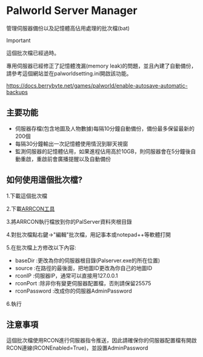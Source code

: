# Palworld Server Manager
 管理伺服器備份以及記憶體高佔用處理的批次檔(bat)
> [!IMPORTANT]
> 這個批次檔已經過時。
>
> 專用伺服器已經修正了記憶體洩漏(memory leak)的問題，並且內建了自動備份，請參考這個網站並在palworldsetting.ini開啟該功能。
>
> https://docs.berrybyte.net/games/palworld/enable-autosave-automatic-backups

## 主要功能
- 伺服器存檔(包含地圖及人物數據)每隔10分鐘自動備份，備份最多保留最新的200個
- 每隔30分鐘輸出一次記憶體使用情況到聊天視窗
- 監測伺服器的記憶體佔用，如果進程佔用高於10GB，則伺服器會在5分鐘後自動重啟，重啟前會廣播提醒以及自動備份

## 如何使用這個批次檔?
1.下載這個批次檔

2.下載<a href=https://github.com/radj307/ARRCON/releases>ARRCON工具</a>

3.將ARRCON執行檔放到你的PalServer資料夾根目錄

4.對批次檔點右鍵->"編輯"批次檔，用記事本或notepad++等軟體打開

5.在批次檔上方修改以下內容:

- baseDir :更改為你的伺服器根目錄(Palserver.exe的所在位置)
- source :在路徑的最後面，把地圖ID更改為你自己的地圖ID
- rconIP :伺服器IP，通常可以直接用127.0.0.1
- rconPort :除非你有變更伺服器配置檔，否則請保留25575
- rconPassword :改成你的伺服器AdminPassword

6.執行

## 注意事項
這個批次檔使用RCON進行伺服器指令推送，因此請確保你的伺服器配置檔有開啟RCON連線(RCONEnabled=True)，並設置AdminPassword
